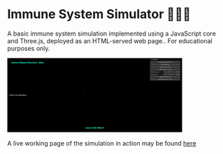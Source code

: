 # Immune System Simulator 💉🦠🔬  
A basic immune system simulation implemented using a JavaScript core and Three.js, deployed as an HTML-served web page.. For educational purposes only.

![Immune System Sample](assets/immunesystemsample.gif)  

A live working page of the simulation in action may be found [here](https://cheddarbutler.com/iss)
